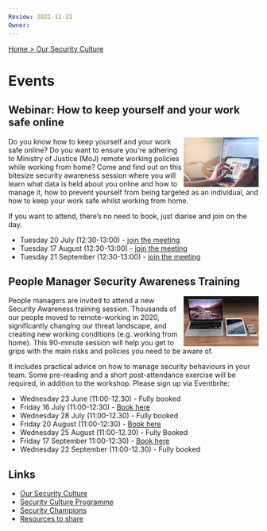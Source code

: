 ```yaml
---
Review: 2021-12-31
Owner:
---
```


[Home > Our Security Culture](security-culture-overview.md)

# Events

## Webinar: How to keep yourself and your work safe online

<img src="graphics/webinar-safe-online.png" width="30%" align="right" />

Do you know how to keep yourself and your work safe online? Do you want to
ensure you're adhering to Ministry of Justice (MoJ) remote working policies while working from
home? Come and find out on this bitesize security awareness session where you
will learn what data is held about you online and how to manage it, how to
prevent yourself from being targeted as an individual, and how to keep your work
safe whilst working from home.

If you want to attend, there’s no need to book, just diarise and join on the day.

- Tuesday 20 July (12:30-13:00) - [join the meeting](https://intranet.justice.gov.uk/events/how-to-keep-yourself-and-your-work-safe-online-2/)
- Tuesday 17 August (12:30-13:00) - [join the meeting](https://intranet.justice.gov.uk/events/how-to-keep-yourself-and-your-work-safe-online-3/)
- Tuesday 21 September (12:30-13:00) - [join the meeting](https://intranet.justice.gov.uk/events/how-to-keep-yourself-and-your-work-safe-online-4/)

## People Manager Security Awareness Training

<img src="graphics/awareness-training.png" width="30%" align="right" />

People managers are invited to attend a new Security Awareness training session.
Thousands of our people moved to remote-working in 2020, significantly changing
our threat landscape, and creating new working conditions (e.g. working from
home). This 90-minute session will help you get to grips with the main risks and
policies you need to be aware of.

It includes practical advice on how to manage security behaviours in your team.
Some pre-reading and a short post-attendance exercise will be required, in
addition to the workshop. Please sign up via Eventbrite:

- Wednesday 23 June (11:00-12.30) -  Fully booked
- Friday 16 July (11:00-12:30) - [Book here](https://www.eventbrite.co.uk/e/people-manager-security-awareness-workshop-tickets-159965672633)
- Wednesday 28 July (11:00-12.30) - Fully booked
- Friday 20 August (11:00-12:30) - [Book here](https://www.eventbrite.co.uk/e/people-manager-security-awareness-workshop-tickets-159965674639)
- Wednesday 25 August (11:00-12.30) - Fully Booked
- Friday 17 September 11:00-12:30) - [Book here](https://www.eventbrite.co.uk/e/people-manager-security-awareness-workshop-tickets-159965676645)
- Wednesday 22 September (11:00-12.30) - Fully booked

## Links

- [Our Security Culture](security-culture-overview.md)
- [Security Culture Programme](security-culture-programme.md)
- [Security Champions](security-champions.md)
- [Resources to share](resources.md)
